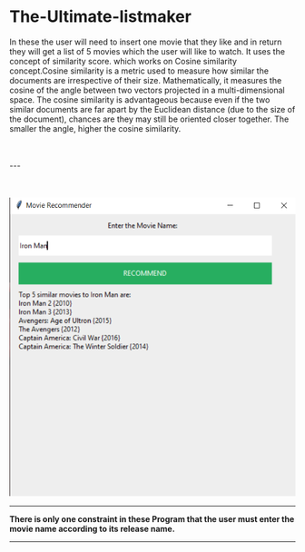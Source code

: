 # The-Ultimate-listmaker
<p>
In these the user will need to insert one movie that they like and in return they will get a list of 5 movies which the user will like to watch.
It uses the concept of similarity score. which works on Cosine similarity concept.Cosine similarity is a metric used to measure how similar the documents are irrespective of their size. Mathematically, it measures the cosine of the angle between two vectors projected in a multi-dimensional space. The cosine similarity is advantageous because even if the two similar documents are far apart by the Euclidean distance (due to the size of the document), chances are they may still be oriented closer together. The smaller the angle, higher the cosine similarity.
</p>
<br></br>
---
<p align="center">
  <br></br>
  <img src = "Example.png"/>

</p>

***
<b>There is only one constraint in these Program that the user must enter the movie name according to its release name.</b>
***
